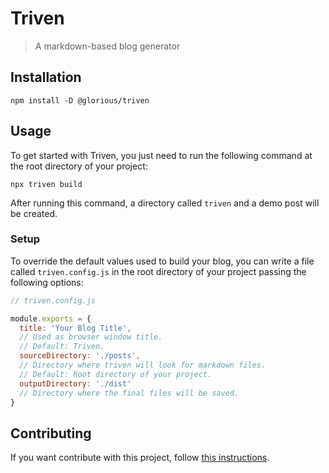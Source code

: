 # Triven
> A markdown-based blog generator

## Installation

```
npm install -D @glorious/triven
```

## Usage

To get started with Triven, you just need to run the following command at the root directory of your project:

```
npx triven build
```

After running this command, a directory called `triven` and a demo post will be created.

### Setup

To override the default values used to build your blog, you can write a file called `triven.config.js` in the root directory of your project passing the following options:

``` javascript
// triven.config.js

module.exports = {
  title: 'Your Blog Title',
  // Used as browser window title.
  // Default: Triven.
  sourceDirectory: './posts',
  // Directory where triven will look for markdown files.
  // Default: Root directory of your project.
  outputDirectory: './dist'
  // Directory where the final files will be saved.
}
```

## Contributing

If you want contribute with this project, follow [this instructions](CONTRIBUTING.md).

